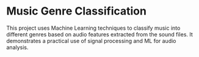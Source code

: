 # Music Genre Classification
This project uses Machine Learning techniques to classify music into different genres based on audio features extracted from the sound files. It demonstrates a practical use of signal processing and ML for audio analysis.

